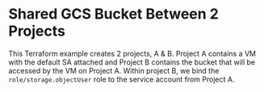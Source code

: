 # Shared GCS Bucket Between 2 Projects

This Terraform example creates 2 projects, A & B. 
Project A contains a VM with the default SA attached 
and Project B contains the bucket that will be accessed 
by the VM on Project A. Within project B, we bind 
the `role/storage.objectUser` role to the service account 
from Project A.
